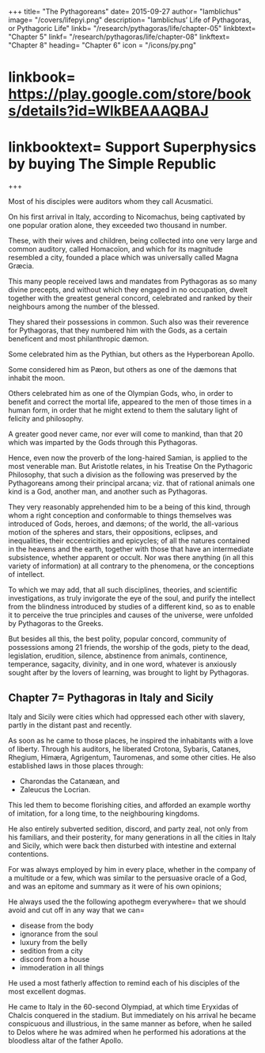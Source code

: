 +++
title= "The Pythagoreans"
date= 2015-09-27
author= "Iamblichus"
image= "/covers/lifepyi.png"
description= "Iamblichus’ Life of Pythagoras, or Pythagoric Life"
linkb= "/research/pythagoras/life/chapter-05"
linkbtext= "Chapter 5"
linkf= "/research/pythagoras/life/chapter-08"
linkftext= "Chapter 8"
heading= "Chapter 6"
icon = "/icons/py.png"
# linkbook= https://play.google.com/store/books/details?id=WlkBEAAAQBAJ
# linkbooktext= Support Superphysics by buying The Simple Republic
+++

Most of his disciples were auditors whom they call Acusmatici. 

On his first arrival in Italy, according to Nicomachus, being captivated by one popular oration alone, they exceeded two thousand in number. 

These, with their wives and children, being collected into one very large and common auditory, called Homacoïon, and which for its magnitude resembled a city, founded a place which was universally called Magna Græcia. 

This many people received laws and mandates from Pythagoras as so many divine precepts, and without which they engaged in no occupation, dwelt together with the greatest general concord, celebrated and ranked by their neighbours among the number of the blessed. 

They shared their possessions in common. Such also was their reverence for Pythagoras, that they numbered him with the Gods, as a certain beneficent and most philanthropic dæmon. 

Some celebrated him as the Pythian, but others as the Hyperborean Apollo. 

Some considered him as Pæon, but others as one of the dæmons that inhabit the moon.

Others celebrated him as one of the Olympian Gods, who, in order to benefit and correct the mortal life, appeared to the men of those times in a human form, in order that he might extend to them the salutary light of felicity and philosophy. 

A greater good never came, nor ever will come to mankind, than that 20 which was imparted by the Gods through this Pythagoras. 

Hence, even now the proverb of the long-haired Samian, is applied to the most venerable man. But Aristotle relates, in his Treatise On the Pythagoric Philosophy, that such a division as the following was preserved by the Pythagoreans among their principal arcana; viz. that of rational animals one kind is a God, another man, and another such as Pythagoras. 

They very reasonably apprehended him to be a being of this kind, through whom a right conception and conformable to things themselves was introduced of Gods, heroes, and dæmons; of the world, the all-various motion of the spheres and stars, their oppositions, eclipses, and inequalities, their eccentricities and epicycles; of all the natures contained in the heavens and the earth, together with those that have an intermediate subsistence, whether apparent or occult. Nor was there anything (in all this variety of information) at all contrary to the phenomena, or the conceptions of intellect. 

To which we may add, that all such disciplines, theories, and scientific investigations, as truly invigorate the eye of the soul, and purify the intellect from the blindness introduced by studies of a different kind, so as to enable it to perceive the true principles and causes of the universe, were unfolded by Pythagoras to the Greeks. 

But besides all this, the best polity, popular concord, community of possessions among 21 friends, the worship of the gods, piety to the dead, legislation, erudition, silence, abstinence from animals, continence, temperance, sagacity, divinity, and in one word, whatever is anxiously sought after by the lovers of learning, was brought to light by Pythagoras. 

<!-- On all these accounts, therefore, as I have just now said, he was (every where) so transcendently admired. -->

## Chapter 7= Pythagoras in Italy and Sicily

<!-- It remains therefore after this, that we should relate how he travelled, what places he first visited, what discourses he made, on what subjects, and to whom they were addressed; for thus we shall easily apprehend the nature of his association with the men of that time. It is said then, that  -->



Italy and Sicily were cities which had oppressed each other with slavery, partly in the distant past and recently. 

As soon as he came to those places, he inspired the inhabitants with a love of liberty. Through his auditors, he liberated Crotona, Sybaris, Catanes, Rhegium, Himæra, Agrigentum, Tauromenas, and some other cities. He also established laws in those places through:
- Charondas the Catanæan, and
- Zaleucus the Locrian. 

This led them to become florishing cities, and afforded an example worthy of imitation, for a long time, to the neighbouring kingdoms. 

He also entirely subverted sedition, discord, and party zeal, not only from his familiars, and their posterity, for many generations in all the cities in Italy and Sicily, which were back then disturbed with intestine and external contentions. 

For  was always employed by him in every place, whether in the company of a multitude or a few, which was similar to the persuasive oracle of a God, and was an epitome and summary as it were of his own opinions; 


He always used the the following apothegm everywhere= that we should avoid and cut off in any way that we can= 
- disease from the body
- ignorance from the soul
- luxury from the belly
- sedition from a city
- discord from a house
- immoderation in all things

He used a most fatherly affection to remind each of his disciples of the most excellent dogmas. 

<!-- Such therefore was the common form of his life at that time, both in words and actions. If, however, it be requisite to make a more particular relation of what he did and said, it must be observed, that 
 -->
He came to Italy in the 60-second Olympiad, at which time Eryxidas of Chalcis conquered in the stadium. But immediately on his arrival he became conspicuous and illustrious, in the same manner as before, when he sailed to Delos where he was admired when he performed his adorations at the bloodless altar of the father Apollo.
